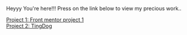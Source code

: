Heyyy You're here!!!
Press on the link below to view my precious work..

[Project 1: Front mentor project 1](https://github.com/dadogit-uni/Live-Web-projects/qr-code-component-main/index.html) <br>
[Project 2: TingDog](https://github.com/dadogit-uni/Live-Web-projects/TinDog-Start-master/index.html)
